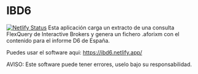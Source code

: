 # IBD6
[![Netlify Status](https://api.netlify.com/api/v1/badges/cecc4a0c-3dcb-4fa3-abdd-77dc6a965016/deploy-status)](https://app.netlify.com/sites/ibd6/deploys)
Esta aplicación carga un extracto de una consulta FlexQuery de Interactive Brokers y genera un fichero .aforixm con el contenido para el informe D6 de España.

Puedes usar el software aqui: https://ibd6.netlify.app/

AVISO:
Este software puede tener errores, uselo bajo su responsabilidad.